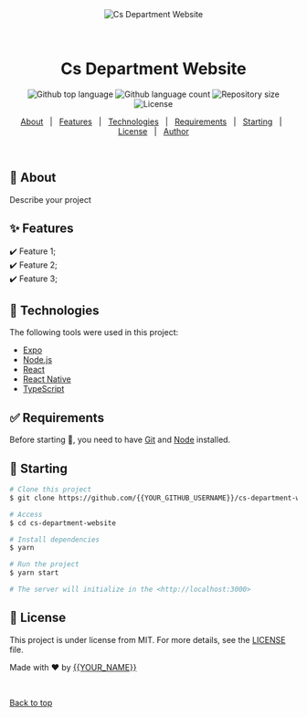 <div align="center" id="top"> 
  <img src="./.github/app.gif" alt="Cs Department Website" />

&#xa0;

  <!-- <a href="https://csdepartmentwebsite.netlify.app">Demo</a> -->
</div>

<h1 align="center">Cs Department Website</h1>

<p align="center">
  <img alt="Github top language" src="https://img.shields.io/github/languages/top/justicedarko/cs-department-website?color=56BEB8">

  <img alt="Github language count" src="https://img.shields.io/github/languages/count/justicedarko/cs-department-website?color=56BEB8">

  <img alt="Repository size" src="https://img.shields.io/github/repo-size/justicedarko/cs-department-website?color=56BEB8">

  <img alt="License" src="https://img.shields.io/github/license/justicedarko/cs-department-website?color=56BEB8">

</p>

<!-- Status -->

<!-- <h4 align="center">
	🚧  Cs Department Website 🚀 Under construction...  🚧
</h4>

<hr> -->

<p align="center">
  <a href="#dart-about">About</a> &#xa0; | &#xa0; 
  <a href="#sparkles-features">Features</a> &#xa0; | &#xa0;
  <a href="#rocket-technologies">Technologies</a> &#xa0; | &#xa0;
  <a href="#white_check_mark-requirements">Requirements</a> &#xa0; | &#xa0;
  <a href="#checkered_flag-starting">Starting</a> &#xa0; | &#xa0;
  <a href="#memo-license">License</a> &#xa0; | &#xa0;
  <a href="https://github.com/{{YOUR_GITHUB_USERNAME}}" target="_blank">Author</a>
</p>

<br>

## :dart: About

Describe your project

## :sparkles: Features

:heavy_check_mark: Feature 1;\
:heavy_check_mark: Feature 2;\
:heavy_check_mark: Feature 3;

## :rocket: Technologies

The following tools were used in this project:

- [Expo](https://expo.io/)
- [Node.js](https://nodejs.org/en/)
- [React](https://pt-br.reactjs.org/)
- [React Native](https://reactnative.dev/)
- [TypeScript](https://www.typescriptlang.org/)

## :white_check_mark: Requirements

Before starting :checkered_flag:, you need to have [Git](https://git-scm.com) and [Node](https://nodejs.org/en/) installed.

## :checkered_flag: Starting

```bash
# Clone this project
$ git clone https://github.com/{{YOUR_GITHUB_USERNAME}}/cs-department-website

# Access
$ cd cs-department-website

# Install dependencies
$ yarn

# Run the project
$ yarn start

# The server will initialize in the <http://localhost:3000>
```

## :memo: License

This project is under license from MIT. For more details, see the [LICENSE](LICENSE.md) file.

Made with :heart: by <a href="https://github.com/{{YOUR_GITHUB_USERNAME}}" target="_blank">{{YOUR_NAME}}</a>

&#xa0;

<a href="#top">Back to top</a>
